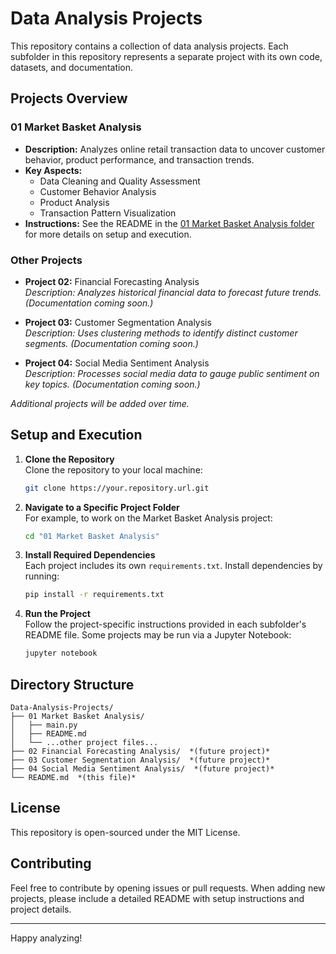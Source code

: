 # Data Analysis Projects

This repository contains a collection of data analysis projects. Each subfolder in this repository represents a separate project with its own code, datasets, and documentation.

## Projects Overview

### 01 Market Basket Analysis
- **Description:** Analyzes online retail transaction data to uncover customer behavior, product performance, and transaction trends.
- **Key Aspects:**
  - Data Cleaning and Quality Assessment
  - Customer Behavior Analysis
  - Product Analysis
  - Transaction Pattern Visualization
- **Instructions:** See the README in the [01 Market Basket Analysis folder](./01%20Market%20Basket%20Analysis/README.md) for more details on setup and execution.

### Other Projects
- **Project 02:** Financial Forecasting Analysis  
  _Description: Analyzes historical financial data to forecast future trends. (Documentation coming soon.)_

- **Project 03:** Customer Segmentation Analysis  
  _Description: Uses clustering methods to identify distinct customer segments. (Documentation coming soon.)_

- **Project 04:** Social Media Sentiment Analysis  
  _Description: Processes social media data to gauge public sentiment on key topics. (Documentation coming soon.)_

*Additional projects will be added over time.*

## Setup and Execution

1. **Clone the Repository**  
   Clone the repository to your local machine:
   ```bash
   git clone https://your.repository.url.git
   ```

2. **Navigate to a Specific Project Folder**  
   For example, to work on the Market Basket Analysis project:
   ```bash
   cd "01 Market Basket Analysis"
   ```

3. **Install Required Dependencies**  
   Each project includes its own `requirements.txt`. Install dependencies by running:
   ```bash
   pip install -r requirements.txt
   ```

4. **Run the Project**  
   Follow the project-specific instructions provided in each subfolder's README file. Some projects may be run via a Jupyter Notebook:
   ```bash
   jupyter notebook
   ```

## Directory Structure

```plaintext
Data-Analysis-Projects/
├── 01 Market Basket Analysis/
│   ├── main.py
│   ├── README.md
│   └── ...other project files...
├── 02 Financial Forecasting Analysis/  *(future project)*
├── 03 Customer Segmentation Analysis/  *(future project)*
├── 04 Social Media Sentiment Analysis/  *(future project)*
└── README.md  *(this file)*
```

## License

This repository is open-sourced under the MIT License.

## Contributing

Feel free to contribute by opening issues or pull requests. When adding new projects, please include a detailed README with setup instructions and project details.

---

Happy analyzing!